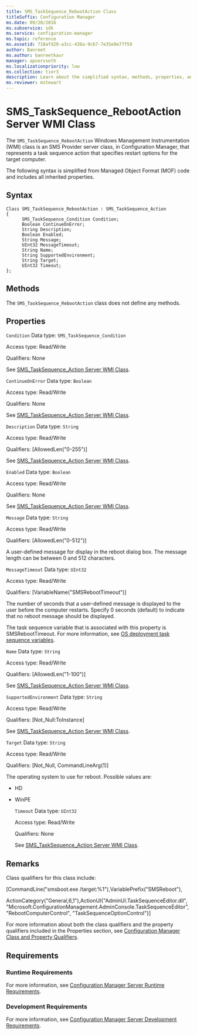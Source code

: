 ```yaml
---
title: SMS_TaskSequence_RebootAction Class
titleSuffix: Configuration Manager
ms.date: 09/20/2016
ms.subservice: sdk
ms.service: configuration-manager
ms.topic: reference
ms.assetid: 718afd29-a3cc-436a-9cb7-7e35e0e77f59
author: Banreet
ms.author: banreetkaur
manager: apoorvseth
ms.localizationpriority: low
ms.collection: tier3
description: Learn about the simplified syntax, methods, properties, and requirements of the SMS_TaskSequence_RebootAction server class.
ms.reviewer: mstewart
---
```

# SMS_TaskSequence_RebootAction Server WMI Class
The `SMS_TaskSequence_RebootAction` Windows Management Instrumentation (WMI) class is an SMS Provider server class, in Configuration Manager, that represents a task sequence action that specifies restart options for the target computer.

 The following syntax is simplified from Managed Object Format (MOF) code and includes all inherited properties.

## Syntax

```
Class SMS_TaskSequence_RebootAction : SMS_TaskSequence_Action
{
      SMS_TaskSequence_Condition Condition;
      Boolean ContinueOnError;
      String Description;
      Boolean Enabled;
      String Message;
      UInt32 MessageTimeout;
      String Name;
      String SupportedEnvironment;
      String Target;
      UInt32 Timeout;
};
```

## Methods
 The `SMS_TaskSequence_RebootAction` class does not define any methods.

## Properties
 `Condition`
 Data type: `SMS_TaskSequence_Condition`

 Access type: Read/Write

 Qualifiers: None

 See [SMS_TaskSequence_Action Server WMI Class](../../../develop/reference/osd/sms_tasksequence_action-server-wmi-class.md).

 `ContinueOnError`
 Data type: `Boolean`

 Access type: Read/Write

 Qualifiers: None

 See [SMS_TaskSequence_Action Server WMI Class](../../../develop/reference/osd/sms_tasksequence_action-server-wmi-class.md).

 `Description`
 Data type: `String`

 Access type: Read/Write

 Qualifiers: [AllowedLen("0-255")]

 See [SMS_TaskSequence_Action Server WMI Class](../../../develop/reference/osd/sms_tasksequence_action-server-wmi-class.md).

 `Enabled`
 Data type: `Boolean`

 Access type: Read/Write

 Qualifiers: None

 See [SMS_TaskSequence_Action Server WMI Class](../../../develop/reference/osd/sms_tasksequence_action-server-wmi-class.md).

 `Message`
 Data type: `String`

 Access type: Read/Write

 Qualifiers: [AllowedLen("0-512")]

 A user-defined message for display in the reboot dialog box. The message length can be between 0 and 512 characters.

 `MessageTimeout`
 Data type: `UInt32`

 Access type: Read/Write

 Qualifiers: [VariableName("SMSRebootTimeout")]

 The number of seconds that a user-defined message is displayed to the user before the computer restarts. Specify 0 seconds (default) to indicate that no reboot message should be displayed.

 The task sequence variable that is associated with this property is SMSRebootTimeout. For more information, see [OS deployment task sequence variables](../../../osd/understand/task-sequence-variables.md).

 `Name`
 Data type: `String`

 Access type: Read/Write

 Qualifiers: [AllowedLen("1-100")]

 See [SMS_TaskSequence_Action Server WMI Class](../../../develop/reference/osd/sms_tasksequence_action-server-wmi-class.md).

 `SupportedEnvironment`
 Data type: `String`

 Access type: Read/Write

 Qualifiers: [Not_Null:ToInstance]

 See [SMS_TaskSequence_Action Server WMI Class](../../../develop/reference/osd/sms_tasksequence_action-server-wmi-class.md).

 `Target`
 Data type: `String`

 Access type: Read/Write

 Qualifiers: [Not_Null, CommandLineArg(1)]

 The operating system to use for reboot. Possible values are:

- HD

- WinPE

  `Timeout`
  Data type: `UInt32`

  Access type: Read/Write

  Qualifiers: None

  See [SMS_TaskSequence_Action Server WMI Class](../../../develop/reference/osd/sms_tasksequence_action-server-wmi-class.md).

## Remarks
 Class qualifiers for this class include:

 [CommandLine("smsboot.exe /target:%1"),VariablePrefix("SMSReboot"),

 ActionCategory("General,6,1"),ActionUI{"AdminUI.TaskSequenceEditor.dll", "Microsoft.ConfigurationManagement.AdminConsole.TaskSequenceEditor", "RebootComputerControl", "TaskSequenceOptionControl"}]

 For more information about both the class qualifiers and the property qualifiers included in the Properties section, see [Configuration Manager Class and Property Qualifiers](../../../develop/reference/misc/class-and-property-qualifiers.md).

## Requirements

### Runtime Requirements
 For more information, see [Configuration Manager Server Runtime Requirements](../../../develop/core/reqs/server-runtime-requirements.md).

### Development Requirements
 For more information, see [Configuration Manager Server Development Requirements](../../../develop/core/reqs/server-development-requirements.md).
